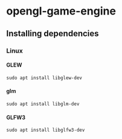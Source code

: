 # opengl-game-engine

## Installing dependencies
### Linux
#### GLEW
```
sudo apt install libglew-dev
```
#### glm
```
sudo apt install libglm-dev
```
#### GLFW3
```
sudo apt install libglfw3-dev
```
